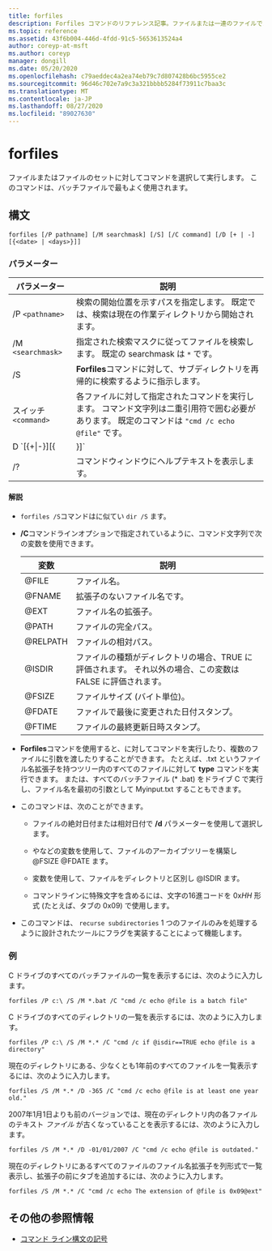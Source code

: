 ```yaml
---
title: forfiles
description: Forfiles コマンドのリファレンス記事。ファイルまたは一連のファイルでコマンドを選択して実行します。
ms.topic: reference
ms.assetid: 43f6b004-446d-4fdd-91c5-5653613524a4
author: coreyp-at-msft
ms.author: coreyp
manager: dongill
ms.date: 05/20/2020
ms.openlocfilehash: c79aeddec4a2ea74eb79c7d807428b6bc5955ce2
ms.sourcegitcommit: 96d46c702e7a9c3a321bbbb5284f73911c7baa3c
ms.translationtype: MT
ms.contentlocale: ja-JP
ms.lasthandoff: 08/27/2020
ms.locfileid: "89027630"
---
```

# <a name="forfiles"></a>forfiles

ファイルまたはファイルのセットに対してコマンドを選択して実行します。 このコマンドは、バッチファイルで最もよく使用されます。

## <a name="syntax"></a>構文

```
forfiles [/P pathname] [/M searchmask] [/S] [/C command] [/D [+ | -] [{<date> | <days>}]]
```

### <a name="parameters"></a>パラメーター

| パラメーター | 説明 |
| --------- | ----------- |
| /P `<pathname>` | 検索の開始位置を示すパスを指定します。 既定では、検索は現在の作業ディレクトリから開始されます。 |
| /M `<searchmask>` | 指定された検索マスクに従ってファイルを検索します。 既定の searchmask は `*` です。 |
| /S | **Forfiles**コマンドに対して、サブディレクトリを再帰的に検索するように指示します。 |
| スイッチ `<command>` | 各ファイルに対して指定されたコマンドを実行します。 コマンド文字列は二重引用符で囲む必要があります。 既定のコマンドは `"cmd /c echo @file"` です。 |
| D `[{+\|-}][{<date> | <days>}]` | 指定された期間内に最後に変更された日付のファイルを選択します:<ul><li>日付 **+** **-** が MM/DD/YYYY の形式で指定された日付 () 以上 () またはそれより前*date* () であるファイルを選択します。</li><li>現在の日付に指定された日数を加算した日付、または現在の日付から指定した日数を引いた値 () までの最終更新日を含むファイルを選択 **+** **-** します。</li><li>*Days*の有効な値には、0 ~ 32768 の範囲の任意の数を指定します。 符号が指定されていない場合、 **+** 既定ではが使用されます。</li></ul> |
| /? | コマンドウィンドウにヘルプテキストを表示します。 |

#### <a name="remarks"></a>解説

- `forfiles /S`コマンドはに似てい `dir /S` ます。

- **/C**コマンドラインオプションで指定されているように、コマンド文字列で次の変数を使用できます。

    | 変数 | 説明 |
    | -------- | ----------- |
    | @FILE | ファイル名。 |
    | @FNAME | 拡張子のないファイル名です。 |
    | @EXT | ファイル名の拡張子。 |
    | @PATH | ファイルの完全パス。 |
    | @RELPATH | ファイルの相対パス。 |
    | @ISDIR | ファイルの種類がディレクトリの場合、TRUE に評価されます。 それ以外の場合、この変数は FALSE に評価されます。 |
    | @FSIZE | ファイルサイズ (バイト単位)。 |
    | @FDATE | ファイルで最後に変更された日付スタンプ。 |
    | @FTIME | ファイルの最終更新日時スタンプ。 |

- **Forfiles**コマンドを使用すると、に対してコマンドを実行したり、複数のファイルに引数を渡したりすることができます。 たとえば、.txt というファイル名拡張子を持つツリー内のすべてのファイルに対して **type** コマンドを実行できます。 または、すべてのバッチファイル (* .bat) をドライブ C で実行し、ファイル名を最初の引数として Myinput.txt することもできます。

- このコマンドは、次のことができます。

    - ファイルの絶対日付または相対日付で **/d** パラメーターを使用して選択します。

    - やなどの変数を使用して、ファイルのアーカイブツリーを構築し @FSIZE @FDATE ます。

    - 変数を使用して、ファイルをディレクトリと区別し @ISDIR ます。

    - コマンドラインに特殊文字を含めるには、文字の16進コードを 0x*HH* 形式 (たとえば、タブの 0x09) で使用します。

- このコマンドは、 `recurse subdirectories` 1 つのファイルのみを処理するように設計されたツールにフラグを実装することによって機能します。

### <a name="examples"></a>例

C ドライブのすべてのバッチファイルの一覧を表示するには、次のように入力します。

```
forfiles /P c:\ /S /M *.bat /C "cmd /c echo @file is a batch file"
```

C ドライブのすべてのディレクトリの一覧を表示するには、次のように入力します。

```
forfiles /P c:\ /S /M *.* /C "cmd /c if @isdir==TRUE echo @file is a directory"
```

現在のディレクトリにある、少なくとも1年前のすべてのファイルを一覧表示するには、次のように入力します。

```
forfiles /S /M *.* /D -365 /C "cmd /c echo @file is at least one year old."
```

2007年1月1日よりも前のバージョンでは、現在のディレクトリ内の各ファイルのテキスト *ファイル* が古くなっていることを表示するには、次のように入力します。

```
forfiles /S /M *.* /D -01/01/2007 /C "cmd /c echo @file is outdated."
```

現在のディレクトリにあるすべてのファイルのファイル名拡張子を列形式で一覧表示し、拡張子の前にタブを追加するには、次のように入力します。

```
forfiles /S /M *.* /C "cmd /c echo The extension of @file is 0x09@ext"
```

## <a name="additional-references"></a>その他の参照情報

- [コマンド ライン構文の記号](command-line-syntax-key.md)
